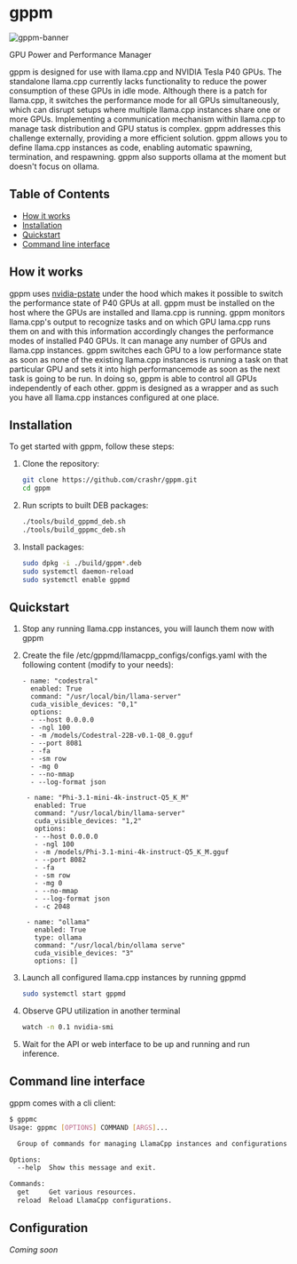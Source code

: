 # gppm
![gppm-banner](https://github.com/user-attachments/assets/af0a6d7b-818c-476f-b3e3-9217b848c5c7)


GPU Power and Performance Manager

gppm is designed for use with llama.cpp and NVIDIA Tesla P40 GPUs. The standalone llama.cpp currently lacks functionality to reduce the power consumption of these GPUs in idle mode. Although there is a patch for llama.cpp, it switches the performance mode for all GPUs simultaneously, which can disrupt setups where multiple llama.cpp instances share one or more GPUs. Implementing a communication mechanism within llama.cpp to manage task distribution and GPU status is complex. gppm addresses this challenge externally, providing a more efficient solution.
gppm allows you to define llama.cpp instances as code, enabling automatic spawning, termination, and respawning.
gppm also supports ollama at the moment but doesn't focus on ollama.

  
## Table of Contents

- [How it works](#how-it-works)
- [Installation](#installation)
- [Quickstart](#quickstart)
- [Command line interface](#command-line-interface)

## How it works

gppm uses [nvidia-pstate](https://github.com/sasha0552/nvidia-pstate) under the hood which makes it possible to switch the performance state of P40 GPUs at all. gppm must be installed on the host where the GPUs are installed and llama.cpp is running. gppm monitors llama.cpp's output to recognize tasks and on which GPU lama.cpp runs them on and with this information accordingly changes the performance modes of installed P40 GPUs. It can manage any number of GPUs and llama.cpp instances. gppm switches each GPU to a low performance state as soon as none of the existing llama.cpp instances is running a task on that particular GPU and sets it into high performancemode as soon as the next task is going to be run. In doing so, gppm is able to control all GPUs independently of each other. gppm is designed as a wrapper and as such you have all llama.cpp instances configured at one place.

## Installation

To get started with gppm, follow these steps:

1. Clone the repository:
    ```sh
    git clone https://github.com/crashr/gppm.git
    cd gppm
    ```

2. Run scripts to built DEB packages:
    ```sh
    ./tools/build_gppmd_deb.sh
    ./tools/build_gppmc_deb.sh
    ```

3. Install packages:
    ```sh
    sudo dpkg -i ./build/gppm*.deb
    sudo systemctl daemon-reload
    sudo systemctl enable gppmd
    ```
    
## Quickstart

1. Stop any running llama.cpp instances, you will launch them now with gppm

2. Create the file /etc/gppmd/llamacpp_configs/configs.yaml with the following content (modify to your needs): 
   ```
   - name: "codestral"
     enabled: True
     command: "/usr/local/bin/llama-server"
     cuda_visible_devices: "0,1"
     options:
     - --host 0.0.0.0
     - -ngl 100
     - -m /models/Codestral-22B-v0.1-Q8_0.gguf
     - --port 8081
     - -fa
     - -sm row
     - -mg 0
     - --no-mmap
     - --log-format json

    - name: "Phi-3.1-mini-4k-instruct-Q5_K_M"
      enabled: True
      command: "/usr/local/bin/llama-server"
      cuda_visible_devices: "1,2"
      options:
      - --host 0.0.0.0
      - -ngl 100
      - -m /models/Phi-3.1-mini-4k-instruct-Q5_K_M.gguf
      - --port 8082
      - -fa
      - -sm row
      - -mg 0
      - --no-mmap
      - --log-format json
      - -c 2048

    - name: "ollama"
      enabled: True
      type: ollama
      command: "/usr/local/bin/ollama serve"
      cuda_visible_devices: "3"
      options: []
   ```
    
3. Launch all configured llama.cpp instances by running gppmd
   ```sh
   sudo systemctl start gppmd
   ```

4. Observe GPU utilization in another terminal
    ```sh
    watch -n 0.1 nvidia-smi
    ```

5. Wait for the API or web interface to be up and running and run inference.


## Command line interface

gppm comes with a cli client:
```sh
$ gppmc
Usage: gppmc [OPTIONS] COMMAND [ARGS]...

  Group of commands for managing LlamaCpp instances and configurations.

Options:
  --help  Show this message and exit.

Commands:
  get     Get various resources.
  reload  Reload LlamaCpp configurations.
```

## Configuration

*Coming soon*
